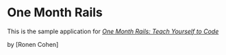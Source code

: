 # One Month Rails

This is the sample application for
[*One Month Rails: Teach Yourself to Code*](http://onemonthrails.com)

by [Ronen Cohen]